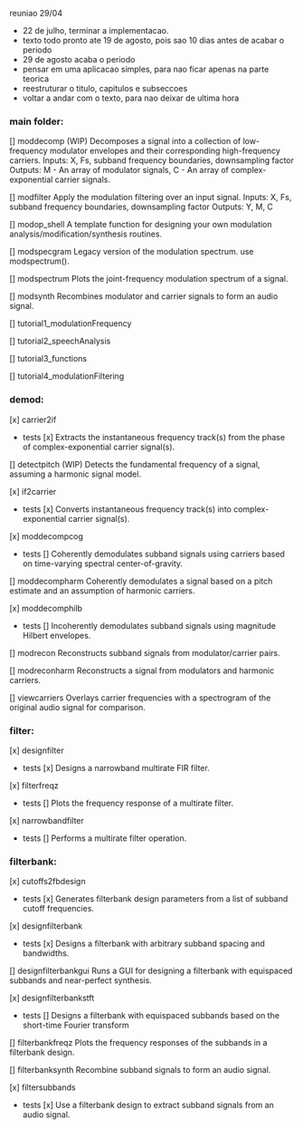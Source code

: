 reuniao 29/04
- 22 de julho, terminar a implementacao.
- texto todo pronto ate 19 de agosto, pois sao 10 dias antes de acabar o periodo 
- 29 de agosto acaba o periodo
- pensar em uma aplicacao simples, para nao ficar apenas na parte teorica
- reestruturar o titulo, capitulos e subseccoes 
- voltar a andar com o texto, para nao deixar de ultima hora



### main folder:

[] moddecomp (WIP)
Decomposes a signal into a collection of low-frequency modulator
envelopes and their corresponding high-frequency carriers.
Inputs: X, Fs, subband frequency boundaries, downsampling factor
Outputs: M - An array of modulator signals, C - An array of complex-exponential carrier signals.

[] modfilter
Apply the modulation filtering over an input signal.
Inputs: X, Fs, subband frequency boundaries, downsampling factor
Outputs: Y, M, C

[] modop_shell
A template function for designing your own modulation 
analysis/modification/synthesis routines.

[] modspecgram
Legacy version of the modulation spectrum. use modspectrum().

[] modspectrum
Plots the joint-frequency modulation spectrum of a signal.

[] modsynth
Recombines modulator and carrier signals to form an audio signal.

[] tutorial1_modulationFrequency

[] tutorial2_speechAnalysis

[] tutorial3_functions

[] tutorial4_modulationFiltering

### demod:

[x] carrier2if
- tests [x]
Extracts the instantaneous frequency track(s) from
 the phase of complex-exponential carrier signal(s).

[] detectpitch (WIP)
Detects the fundamental frequency of a signal,
assuming a harmonic signal model.

[x] if2carrier
- tests [x]
Converts instantaneous frequency track(s) into
complex-exponential carrier signal(s).

[x] moddecompcog
- tests []
Coherently demodulates subband signals using carriers 
based on time-varying spectral center-of-gravity.

[] moddecompharm
 Coherently demodulates a signal based on a pitch 
estimate and an assumption of harmonic carriers.

[x] moddecomphilb
- tests []
 Incoherently demodulates subband signals using magnitude Hilbert envelopes.


[] modrecon
Reconstructs subband signals from modulator/carrier pairs.


[] modreconharm
 Reconstructs a signal from modulators and harmonic carriers.

[] viewcarriers
 Overlays carrier frequencies with a spectrogram of
the original audio signal for comparison.

### filter:

[x] designfilter
- tests [x]
 Designs a narrowband multirate FIR filter.

[x] filterfreqz
- tests []
 Plots the frequency response of a multirate filter.

[x] narrowbandfilter
- tests []
Performs a multirate filter operation.

### filterbank:

[x] cutoffs2fbdesign 
- tests [x]
Generates filterbank design parameters from a list
 of subband cutoff frequencies.

[x] designfilterbank
- tests [x]
Designs a filterbank with arbitrary subband
spacing and bandwidths.

[] designfilterbankgui
Runs a GUI for designing a filterbank with 
equispaced subbands and near-perfect synthesis.

[x] designfilterbankstft
- tests []
Designs a filterbank with equispaced subbands
based on the short-time Fourier transform

[] filterbankfreqz
Plots the frequency responses of the subbands in a
filterbank design.

[] filterbanksynth
Recombine subband signals to form an audio signal.

[x] filtersubbands
- tests [x]
Use a filterbank design to extract subband
signals from an audio signal.
